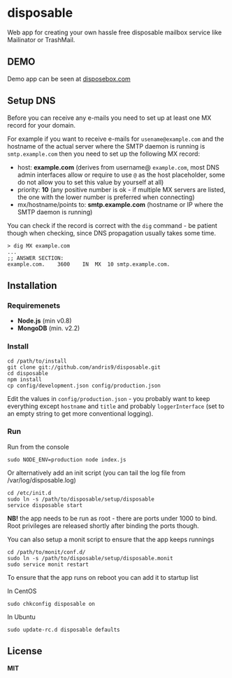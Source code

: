 # disposable

Web app for creating your own hassle free disposable mailbox service like Mailinator or TrashMail.

## DEMO

Demo app can be seen at [disposebox.com](http://disposebox.com)

## Setup DNS

Before you can receive any e-mails you need to set up at least one MX record for your domain.

For example if you want to receive e-mails for `usename@example.com` and the hostname of the actual server where the SMTP daemon is running is `smtp.example.com` then you need to set up the following MX record:

  * host: **example.com** (derives from username@ `example.com`, most DNS admin interfaces allow or require to use `@` as the host placeholder, some do not allow you to set this value by yourself at all)
  * priority: **10** (any positive number is ok - if multiple MX servers are listed, the one with the lower number is preferred when connecting)
  * mx/hostname/points to: **smtp.example.com** (hostname or IP where the SMTP daemon is running)

You can check if the record is correct with the `dig` command - be patient though when checking, since DNS propagation usually takes some time.

    > dig MX example.com
    ...
    ;; ANSWER SECTION:
    example.com.    3600    IN  MX  10 smtp.example.com.

## Installation

### Requiremenets

  * **Node.js** (min v0.8)
  * **MongoDB** (min. v2.2)

### Install

    cd /path/to/install
    git clone git://github.com/andris9/disposable.git
    cd disposable
    npm install
    cp config/development.json config/production.json

Edit the values in `config/production.json` - you probably want to keep everything except `hostname` and `title` and probably `loggerInterface` (set to an empty string to get more conventional logging).

### Run

Run from the console

    sudo NODE_ENV=production node index.js

Or alternatively add an init script (you can tail the log file from /var/log/disposable.log)

    cd /etc/init.d
    sudo ln -s /path/to/disposable/setup/disposable
    service disposable start

**NB!** the app needs to be run as root - there are ports under 1000 to bind. Root privileges are released shortly after binding the ports though.

You can also setup a monit script to ensure that the app keeps runnings

    cd /path/to/monit/conf.d/
    sudo ln -s /path/to/disposable/setup/disposable.monit
    sudo service monit restart

To ensure that the app runs on reboot you can add it to startup list

In CentOS

    sudo chkconfig disposable on

In Ubuntu

    sudo update-rc.d disposable defaults

## License

**MIT**